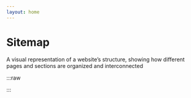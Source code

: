 ```yaml
---
layout: home
---
```


# Sitemap

A visual representation of a website’s structure, showing how different pages and sections are organized and interconnected

:::raw
<script  setup lang="ts">
const sitemap = {
  homepage: {
    link: 'https://dev.pointhub.net/apps/erp',
    name: 'Home',
    desc: ''
  },
  menu: [
    {
      name: 'Getting Started',
      child: [
        {
          link: '/apps/erp/docs/introduction',
          name: 'Introduction'
        },
        {
          link: '/apps/erp/docs/quick-start',
          name: 'Quick Start'
        }
      ]
    },
    {
      name: 'Master',
      child: [
        {
          link: '/apps/erp/master/user',
          name: 'User'
        },
        {
          link: '/apps/erp/master/role',
          name: 'Role'
        },
        {
          link: '/apps/erp/master/branch',
          name: 'Branch'
        },
        {
          link: '/apps/erp/master/warehosue',
          name: 'Warehouse'
        },
        {
          link: '/apps/erp/master/chart-of-account',
          name: 'Chart of Account'
        },
        {
          link: '/apps/erp/master/allocation-group',
          name: 'Allocation Group'
        },
        {
          link: '/apps/erp/master/allocation',
          name: 'Allocation'
        },
        {
          link: '/apps/erp/master/roles',
          name: 'Supplier Group'
        },
        {
          link: '/apps/erp/master/roles',
          name: 'Supplier'
        },
        {
          link: '/apps/erp/master/roles',
          name: 'Customer Group'
        },
        {
          link: '/apps/erp/master/roles',
          name: 'Customer'
        },
        {
          link: '/apps/erp/master/roles',
          name: 'Item Category'
        },
        {
          link: '/apps/erp/master/roles',
          name: 'Item'
        },
      ]
    },
    {
      name: 'Purchasing',
      child: [
        {
          link: '/apps/erp/purchasing/purchase-request',
          name: 'Purchase Request',
        },
        {
          link: '/apps/erp/purchasing/purchase-request',
          name: 'Purchase Order',
        },
        {
          link: '/apps/erp/purchasing/purchase-request',
          name: 'Downpayment',
        },
        {
          link: '/apps/erp/purchasing/purchase-request',
          name: 'Purchase Received',
        },
        {
          link: '/apps/erp/purchasing/purchase-request',
          name: 'Purchase Invoice',
        },
        {
          link: '/apps/erp/purchasing/purchase-request',
          name: 'Purchase Return',
        },
        {
          link: '/apps/erp/purchasing/purchase-request',
          name: 'Payment Order',
        },
      ]
    },
    {
      name: 'Sales',
      child: [
        {
          link: '/apps/erp/sales/sales-quotation',
          name: 'Sales Quotation',
        },
        {
          link: '/apps/erp/sales/sales-quotation',
          name: 'Sales Order',
        },
        {
          link: '/apps/erp/sales/sales-quotation',
          name: 'Downpayment',
        },
        {
          link: '/apps/erp/sales/sales-quotation',
          name: 'Delivery Order',
        },
        {
          link: '/apps/erp/sales/sales-quotation',
          name: 'Delivery Note',
        },
        {
          link: '/apps/erp/sales/sales-quotation',
          name: 'Invoice',
        },
        {
          link: '/apps/erp/sales/sales-quotation',
          name: 'Sales Return',
        },
        {
          link: '/apps/erp/sales/sales-quotation',
          name: 'Payment Collection',
        },
      ]
    },
    {
      link: '/apps/erp/sales/sales-quotation',
      name: 'Finance',
      child: [
        {
          link: '/apps/erp/sales/sales-quotation',
          name: 'Payment Order',
        },
        {
          link: '/apps/erp/sales/sales-quotation',
          name: 'Cash Advance',
        },
        {
          link: '/apps/erp/sales/sales-quotation',
          name: 'Cash In',
        },
        {
          link: '/apps/erp/sales/sales-quotation',
          name: 'Cash Out',
        },
        {
          link: '/apps/erp/sales/sales-quotation',
          name: 'Bank In',
        },
        {
          link: '/apps/erp/sales/sales-quotation',
          name: 'Bank Out',
        },
        {
          link: '/apps/erp/sales/sales-quotation',
          name: 'Cash Report',
        },
        {
          link: '/apps/erp/sales/sales-quotation',
          name: 'Bank Report',
        },
      ]
    },
    {
      link: '/apps/erp/sales/sales-quotation',
      name: 'Manufacture',
      child: [
        {
          link: '/apps/erp/sales/sales-quotation',
          name: 'Machine',
        },
        {
          link: '/apps/erp/sales/sales-quotation',
          name: 'Process',
        },
        {
          link: '/apps/erp/sales/sales-quotation',
          name: 'Formula',
        },
        {
          link: '/apps/erp/sales/sales-quotation',
          name: 'Processing Input',
        },
        {
          link: '/apps/erp/sales/sales-quotation',
          name: 'Processing Output',
        },
      ]
    },
    {
      link: '/apps/erp/sales/sales-quotation',
      name: 'Inventory',
      child: [
        {
          link: '/apps/erp/sales/sales-quotation',
          name: 'Transfer Item',
        },
        {
          link: '/apps/erp/sales/sales-quotation',
          name: 'Inventory Usage',
        },
        {
          link: '/apps/erp/sales/sales-quotation',
          name: 'Inventory Audit',
        },
        {
          link: '/apps/erp/sales/sales-quotation',
          name: 'Stock Correction',
        },
        {
          link: '/apps/erp/sales/sales-quotation',
          name: 'Inventory Report',
        },
        {
          link: '/apps/erp/sales/sales-quotation',
          name: 'Inventory Value  Report',
        },
      ]
    },
    {
      link: '/apps/erp/sales/sales-quotation',
      name: 'Accounting',
      child: [
        {
          link: '/apps/erp/sales/sales-quotation',
          name: 'Cut Off',
        },
        {
          link: '/apps/erp/sales/sales-quotation',
          name: 'Memo Journal',
        },
        {
          link: '/apps/erp/sales/sales-quotation',
          name: 'General Ledger',
        },
        {
          link: '/apps/erp/sales/sales-quotation',
          name: 'Subledger',
        },
        {
          link: '/apps/erp/sales/sales-quotation',
          name: 'Profit & Loss',
        },
        {
          link: '/apps/erp/sales/sales-quotation',
          name: 'Balance Sheet',
        },
        {
          link: '/apps/erp/sales/sales-quotation',
          name: 'Trial Balance',
        },
      ]
    },
  ]
}
</script>

<ClientOnly>
  <base-sitemap :sitemap="sitemap" />
</ClientOnly>
:::
